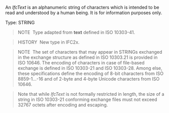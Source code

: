 ﻿An _IfcText_ is an alphanumeric string of characters which is intended to be read and understood by a human being. It is for information purposes only.

Type: STRING

> NOTE&nbsp; Type adapted from **text** defined in ISO 10303-41.

> HISTORY&nbsp; New type in IFC2x.

> NOTE&nbsp; The set of characters that may appear in STRINGs exchanged in the exchange structure as defined in ISO 10303.21 is provided in ISO 10646. The encoding of characters in case of file-based exchange is defined in ISO 10303-21 and ISO 10303-28. Among else, these specifications define the encoding of 8-bit characters from ISO 8859-1...-16 and of 2-byte and 4-byte Unicode characters from ISO 10646.

> Note that while _IfcText_ is not formally restricted in length, the size of a string in ISO 10303-21 conforming exchange files must not exceed 32767 octets after encoding and escaping.

